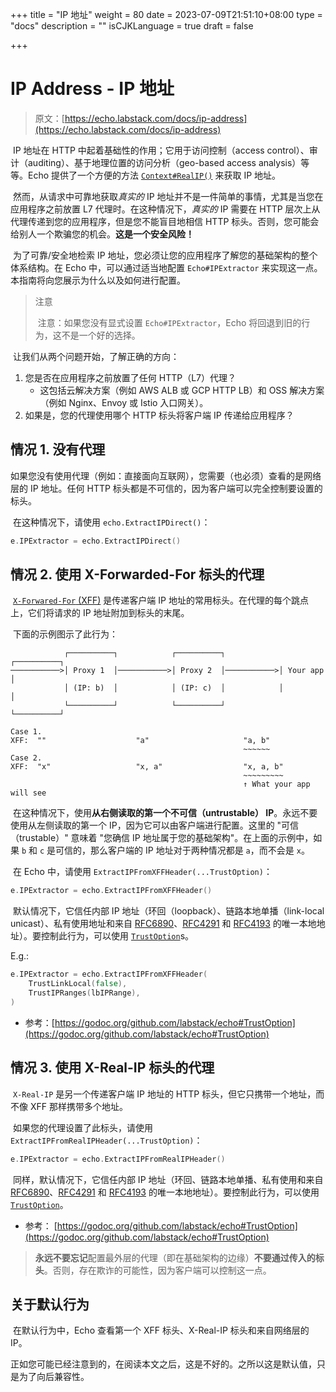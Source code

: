+++
title = "IP 地址"
weight = 80
date = 2023-07-09T21:51:10+08:00
type = "docs"
description = ""
isCJKLanguage = true
draft = false

+++

# IP Address - IP 地址

> 原文：[https://echo.labstack.com/docs/ip-address](https://echo.labstack.com/docs/ip-address)

​	IP 地址在 HTTP 中起着基础性的作用；它用于访问控制（access control）、审计（auditing）、基于地理位置的访问分析（geo-based access analysis）等等。Echo 提供了一个方便的方法 [`Context#RealIP()`](https://godoc.org/github.com/labstack/echo#Context) 来获取 IP 地址。

​	然而，从请求中可靠地获取*真实的* IP 地址并不是一件简单的事情，尤其是当您在应用程序之前放置 L7 代理时。在这种情况下，*真实的* IP 需要在 HTTP 层次上从代理传递到您的应用程序，但是您不能盲目地相信 HTTP 标头。否则，您可能会给别人一个欺骗您的机会。**这是一个安全风险！**

​	为了可靠/安全地检索 IP 地址，您必须让您的应用程序了解您的基础架构的整个体系结构。在 Echo 中，可以通过适当地配置 `Echo#IPExtractor` 来实现这一点。本指南将向您展示为什么以及如何进行配置。

> 注意
>
> ​	注意：如果您没有显式设置 `Echo#IPExtractor`，Echo 将回退到旧的行为，这不是一个好的选择。

​	让我们从两个问题开始，了解正确的方向： 

1. 您是否在应用程序之前放置了任何 HTTP（L7）代理？
   - 这包括云解决方案（例如 AWS ALB 或 GCP HTTP LB）和 OSS 解决方案（例如 Nginx、Envoy 或 Istio 入口网关）。
2. 如果是，您的代理使用哪个 HTTP 标头将客户端 IP 传递给应用程序？

## 情况 1. 没有代理

​	如果您没有使用代理（例如：直接面向互联网），您需要（也必须）查看的是网络层的 IP 地址。任何 HTTP 标头都是不可信的，因为客户端可以完全控制要设置的标头。

​	在这种情况下，请使用 `echo.ExtractIPDirect()`：

```go
e.IPExtractor = echo.ExtractIPDirect()
```



## 情况 2. 使用 X-Forwarded-For 标头的代理

​	[`X-Forwared-For` (XFF)](https://developer.mozilla.org/en-US/docs/Web/HTTP/Headers/X-Forwarded-For) 是传递客户端 IP 地址的常用标头。在代理的每个跳点上，它们将请求的 IP 地址附加到标头的末尾。

​	下面的示例图示了此行为：

```text
            ┌──────────┐            ┌──────────┐            ┌──────────┐
───────────>│ Proxy 1  │───────────>│ Proxy 2  │───────────>│ Your app │
            │ (IP: b)  │            │ (IP: c)  │            │          │
            └──────────┘            └──────────┘            └──────────┘

Case 1.
XFF:  ""                    "a"                     "a, b"
                                                    ~~~~~~
Case 2.
XFF:  "x"                   "x, a"                  "x, a, b"
                                                    ~~~~~~~~~
                                                    ↑ What your app will see
```



​	在这种情况下，使用**从右侧读取的第一个不可信（untrustable） IP**。永远不要使用从左侧读取的第一个 IP，因为它可以由客户端进行配置。这里的 "可信（trustable）" 意味着 "您确信 IP 地址属于您的基础架构"。在上面的示例中，如果 `b` 和 `c` 是可信的，那么客户端的 IP 地址对于两种情况都是 `a`，而不会是 `x`。

​	在 Echo 中，请使用 `ExtractIPFromXFFHeader(...TrustOption)`：

```go
e.IPExtractor = echo.ExtractIPFromXFFHeader()
```



​	默认情况下，它信任内部 IP 地址（环回（loopback）、链路本地单播（link-local unicast）、私有使用地址和来自 [RFC6890](https://tools.ietf.org/html/rfc6890)、[RFC4291](https://tools.ietf.org/html/rfc4291) 和 [RFC4193](https://tools.ietf.org/html/rfc4193) 的唯一本地地址）。要控制此行为，可以使用 [`TrustOption`](https://godoc.org/github.com/labstack/echo#TrustOption)s。

E.g.:

```go
e.IPExtractor = echo.ExtractIPFromXFFHeader(
    TrustLinkLocal(false),
    TrustIPRanges(lbIPRange),
)
```



- 参考：[https://godoc.org/github.com/labstack/echo#TrustOption](https://godoc.org/github.com/labstack/echo#TrustOption)

## 情况 3. 使用 X-Real-IP 标头的代理

​	`X-Real-IP` 是另一个传递客户端 IP 地址的 HTTP 标头，但它只携带一个地址，而不像 XFF 那样携带多个地址。

​	如果您的代理设置了此标头，请使用 `ExtractIPFromRealIPHeader(...TrustOption)`：

```go
e.IPExtractor = echo.ExtractIPFromRealIPHeader()
```



​	同样，默认情况下，它信任内部 IP 地址（环回、链路本地单播、私有使用和来自 [RFC6890](https://tools.ietf.org/html/rfc6890)、[RFC4291](https://tools.ietf.org/html/rfc4291) 和 [RFC4193](https://tools.ietf.org/html/rfc4193) 的唯一本地地址）。要控制此行为，可以使用 [`TrustOption`](https://godoc.org/github.com/labstack/echo#TrustOption)。 

- 参考： [https://godoc.org/github.com/labstack/echo#TrustOption](https://godoc.org/github.com/labstack/echo#TrustOption)

> ​	**永远不要忘记**配置最外层的代理（即在基础架构的边缘）**不要通过传入的标头**。否则，存在欺诈的可能性，因为客户端可以控制这一点。

## 关于默认行为

​	在默认行为中，Echo 查看第一个 XFF 标头、X-Real-IP 标头和来自网络层的 IP。

​	正如您可能已经注意到的，在阅读本文之后，这是不好的。之所以这是默认值，只是为了向后兼容性。